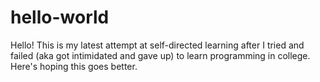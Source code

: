 # hello-world

Hello! This is my latest attempt at self-directed learning after I tried and failed (aka got intimidated and gave up) to learn programming in college. Here's hoping this goes better.
